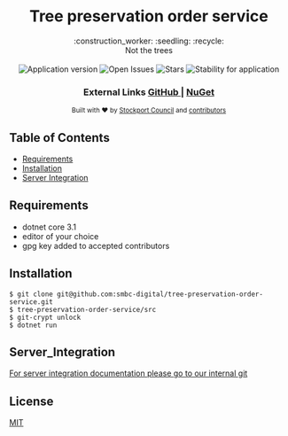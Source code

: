 <h1 align="center">Tree preservation order service</h1>

<div align="center">
  :construction_worker: :seedling: :recycle:
</div>
<div align="center">
  Not the trees
</div>

<br />

<div align="center">
  <img alt="Application version" src="https://img.shields.io/badge/version-1.0.0-brightgreen.svg?style=flat-square" />
  <img alt="Open Issues" src="https://img.shields.io/github/issues/smbc-digital/tree-preservation-order-service">
    <img alt="Stars" src="https://img.shields.io/github/stars/smbc-digital/tree-preservation-order-service">
  <img alt="Stability for application" src="https://img.shields.io/badge/stability-experimental-orange.svg?style=flat-square" />
</div>

<div align="center">
  <h3>
    External Links
    <a href="https://github.com/smbc-digital">
      GitHub
    </a>
    <span> | </span>
    <a href="https://www.nuget.org/profiles/Stockport-Council">
      NuGet
    </a>
  </h3>
</div>

<div align="center">
  <sub>Built with ❤︎ by
  <a href="https://www.stockport.gov.uk">Stockport Council</a> and
  <a href="">
    contributors
  </a>
</div>

## Table of Contents
- [Requirements](#requirements)
- [Installation](#installation)
- [Server Integration](#server_integration)

## Requirements
- dotnet core 3.1
- editor of your choice
- gpg key added to accepted contributors


## Installation
```console
$ git clone git@github.com:smbc-digital/tree-preservation-order-service.git
$ tree-preservation-order-service/src
$ git-crypt unlock
$ dotnet run
```

## Server_Integration

[For server integration documentation please go to our internal git](https://git.stockport.gov.uk/devs/dts-documentation/wikis/Verint-Service-Integration)


## License
[MIT](https://tldrlegal.com/license/mit-license)
